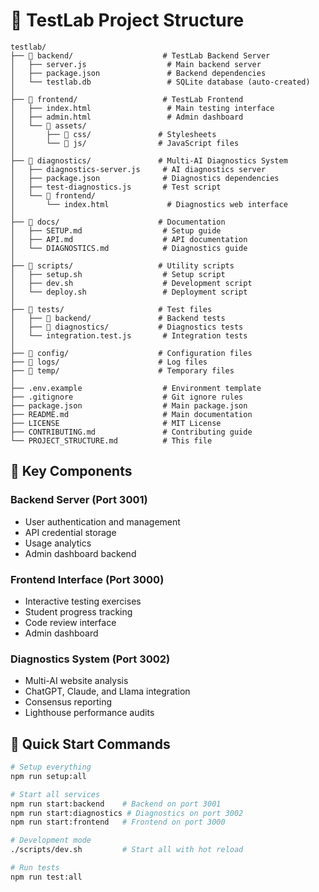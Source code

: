 # 📁 TestLab Project Structure

```
testlab/
├── 📁 backend/                    # TestLab Backend Server
│   ├── server.js                  # Main backend server
│   ├── package.json               # Backend dependencies
│   └── testlab.db                 # SQLite database (auto-created)
│
├── 📁 frontend/                   # TestLab Frontend
│   ├── index.html                 # Main testing interface
│   ├── admin.html                 # Admin dashboard
│   └── 📁 assets/
│       ├── 📁 css/               # Stylesheets
│       └── 📁 js/                # JavaScript files
│
├── 📁 diagnostics/               # Multi-AI Diagnostics System
│   ├── diagnostics-server.js     # AI diagnostics server
│   ├── package.json              # Diagnostics dependencies
│   ├── test-diagnostics.js       # Test script
│   └── 📁 frontend/
│       └── index.html             # Diagnostics web interface
│
├── 📁 docs/                      # Documentation
│   ├── SETUP.md                  # Setup guide
│   ├── API.md                    # API documentation
│   └── DIAGNOSTICS.md            # Diagnostics guide
│
├── 📁 scripts/                   # Utility scripts
│   ├── setup.sh                  # Setup script
│   ├── dev.sh                    # Development script
│   └── deploy.sh                 # Deployment script
│
├── 📁 tests/                     # Test files
│   ├── 📁 backend/               # Backend tests
│   ├── 📁 diagnostics/           # Diagnostics tests
│   └── integration.test.js       # Integration tests
│
├── 📁 config/                    # Configuration files
├── 📁 logs/                      # Log files
├── 📁 temp/                      # Temporary files
│
├── .env.example                  # Environment template
├── .gitignore                    # Git ignore rules
├── package.json                  # Main package.json
├── README.md                     # Main documentation
├── LICENSE                       # MIT License
├── CONTRIBUTING.md               # Contributing guide
└── PROJECT_STRUCTURE.md          # This file
```

## 🎯 Key Components

### Backend Server (Port 3001)
- User authentication and management
- API credential storage
- Usage analytics
- Admin dashboard backend

### Frontend Interface (Port 3000)
- Interactive testing exercises
- Student progress tracking
- Code review interface
- Admin dashboard

### Diagnostics System (Port 3002)
- Multi-AI website analysis
- ChatGPT, Claude, and Llama integration
- Consensus reporting
- Lighthouse performance audits

## 🚀 Quick Start Commands

```bash
# Setup everything
npm run setup:all

# Start all services
npm run start:backend    # Backend on port 3001
npm run start:diagnostics # Diagnostics on port 3002
npm run start:frontend   # Frontend on port 3000

# Development mode
./scripts/dev.sh         # Start all with hot reload

# Run tests
npm run test:all
```
